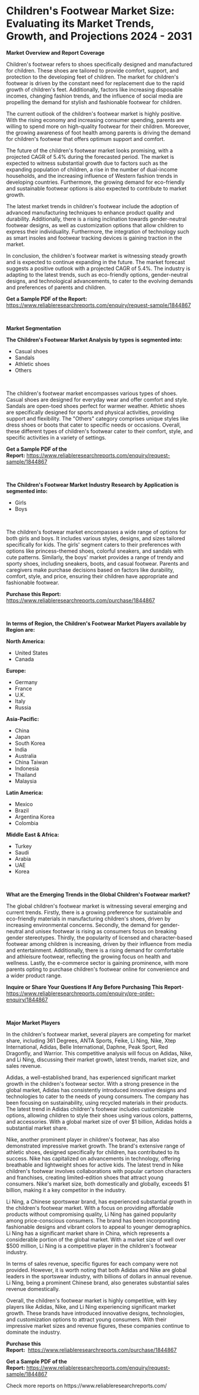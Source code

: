 <p><h1>Children's Footwear Market Size: Evaluating its Market Trends, Growth, and Projections 2024 - 2031</h1></p><p><strong>Market Overview and Report Coverage</strong></p>
<p><p>Children's footwear refers to shoes specifically designed and manufactured for children. These shoes are tailored to provide comfort, support, and protection to the developing feet of children. The market for children's footwear is driven by the constant need for replacement due to the rapid growth of children's feet. Additionally, factors like increasing disposable incomes, changing fashion trends, and the influence of social media are propelling the demand for stylish and fashionable footwear for children.</p><p>The current outlook of the children's footwear market is highly positive. With the rising economy and increasing consumer spending, parents are willing to spend more on high-quality footwear for their children. Moreover, the growing awareness of foot health among parents is driving the demand for children's footwear that offers optimum support and comfort.</p><p>The future of the children's footwear market looks promising, with a projected CAGR of 5.4% during the forecasted period. The market is expected to witness substantial growth due to factors such as the expanding population of children, a rise in the number of dual-income households, and the increasing influence of Western fashion trends in developing countries. Furthermore, the growing demand for eco-friendly and sustainable footwear options is also expected to contribute to market growth.</p><p>The latest market trends in children's footwear include the adoption of advanced manufacturing techniques to enhance product quality and durability. Additionally, there is a rising inclination towards gender-neutral footwear designs, as well as customization options that allow children to express their individuality. Furthermore, the integration of technology such as smart insoles and footwear tracking devices is gaining traction in the market.</p><p>In conclusion, the children's footwear market is witnessing steady growth and is expected to continue expanding in the future. The market forecast suggests a positive outlook with a projected CAGR of 5.4%. The industry is adapting to the latest trends, such as eco-friendly options, gender-neutral designs, and technological advancements, to cater to the evolving demands and preferences of parents and children.</p></p>
<p><strong>Get a Sample PDF of the Report:</strong> <a href="https://www.reliableresearchreports.com/enquiry/request-sample/1844867">https://www.reliableresearchreports.com/enquiry/request-sample/1844867</a></p>
<p>&nbsp;</p>
<p><strong>Market Segmentation</strong></p>
<p><strong>The Children's Footwear Market Analysis by types is segmented into:</strong></p>
<p><ul><li>Casual shoes</li><li>Sandals</li><li>Athletic shoes</li><li>Others</li></ul></p>
<p>&nbsp;</p>
<p><p>The children's footwear market encompasses various types of shoes. Casual shoes are designed for everyday wear and offer comfort and style. Sandals are open-toed shoes perfect for warmer weather. Athletic shoes are specifically designed for sports and physical activities, providing support and flexibility. The "Others" category comprises unique styles like dress shoes or boots that cater to specific needs or occasions. Overall, these different types of children's footwear cater to their comfort, style, and specific activities in a variety of settings.</p></p>
<p><strong>Get a Sample PDF of the Report:</strong>&nbsp;<a href="https://www.reliableresearchreports.com/enquiry/request-sample/1844867">https://www.reliableresearchreports.com/enquiry/request-sample/1844867</a></p>
<p>&nbsp;</p>
<p><strong>The Children's Footwear Market Industry Research by Application is segmented into:</strong></p>
<p><ul><li>Girls</li><li>Boys</li></ul></p>
<p>&nbsp;</p>
<p><p>The children's footwear market encompasses a wide range of options for both girls and boys. It includes various styles, designs, and sizes tailored specifically for kids. The girls' segment caters to their preferences with options like princess-themed shoes, colorful sneakers, and sandals with cute patterns. Similarly, the boys' market provides a range of trendy and sporty shoes, including sneakers, boots, and casual footwear. Parents and caregivers make purchase decisions based on factors like durability, comfort, style, and price, ensuring their children have appropriate and fashionable footwear.</p></p>
<p><strong>Purchase this Report:</strong>&nbsp; <a href="https://www.reliableresearchreports.com/purchase/1844867">https://www.reliableresearchreports.com/purchase/1844867</a></p>
<p>&nbsp;</p>
<p><strong>In terms of Region, the Children's Footwear Market Players available by Region are:</strong></p>
<p>
    <p> <strong> North America: </strong>
        <ul>
            <li>United States</li>
            <li>Canada</li>
        </ul>
        </p> 
    <p> <strong> Europe: </strong>
        <ul>
            <li>Germany</li>
            <li>France</li>
            <li>U.K.</li>
            <li>Italy</li>
            <li>Russia</li>
        </ul>
        </p> 
    <p> <strong> Asia-Pacific: </strong>
        <ul>
            <li>China</li>
            <li>Japan</li>
            <li>South Korea</li>
            <li>India</li>
            <li>Australia</li>
            <li>China Taiwan</li>
            <li>Indonesia</li>
            <li>Thailand</li>
            <li>Malaysia</li>
        </ul>
        </p> 
    <p> <strong> Latin America: </strong>
        <ul>
            <li>Mexico</li>
            <li>Brazil</li>
            <li>Argentina Korea</li>
            <li>Colombia</li>
        </ul>
        </p> 
    <p> <strong> Middle East & Africa: </strong>
        <ul>
            <li>Turkey</li>
            <li>Saudi</li>
            <li>Arabia</li>
            <li>UAE</li>
            <li>Korea</li>
        </ul>
    </p>
    </p>
<p>&nbsp;</p>
<p><strong>What are the Emerging Trends in the Global Children's Footwear market?</strong></p>
<p><p>The global children's footwear market is witnessing several emerging and current trends. Firstly, there is a growing preference for sustainable and eco-friendly materials in manufacturing children's shoes, driven by increasing environmental concerns. Secondly, the demand for gender-neutral and unisex footwear is rising as consumers focus on breaking gender stereotypes. Thirdly, the popularity of licensed and character-based footwear among children is increasing, driven by their influence from media and entertainment. Additionally, there is a rising demand for comfortable and athleisure footwear, reflecting the growing focus on health and wellness. Lastly, the e-commerce sector is gaining prominence, with more parents opting to purchase children's footwear online for convenience and a wider product range.</p></p>
<p><strong>Inquire or Share Your Questions If Any Before Purchasing This Report</strong>- <a href="https://www.reliableresearchreports.com/enquiry/pre-order-enquiry/1844867">https://www.reliableresearchreports.com/enquiry/pre-order-enquiry/1844867</a></p>
<p>&nbsp;</p>
<p><strong>Major Market Players</strong></p>
<p><p>In the children's footwear market, several players are competing for market share, including 361 Degrees, ANTA Sports, Feike, Li Ning, Nike, Xtep International, Adidas, Belle International, Daphne, Peak Sport, Red Dragonfly, and Warrior. This competitive analysis will focus on Adidas, Nike, and Li Ning, discussing their market growth, latest trends, market size, and sales revenue.</p><p>Adidas, a well-established brand, has experienced significant market growth in the children's footwear sector. With a strong presence in the global market, Adidas has consistently introduced innovative designs and technologies to cater to the needs of young consumers. The company has been focusing on sustainability, using recycled materials in their products. The latest trend in Adidas children's footwear includes customizable options, allowing children to style their shoes using various colors, patterns, and accessories. With a global market size of over $1 billion, Adidas holds a substantial market share.</p><p>Nike, another prominent player in children's footwear, has also demonstrated impressive market growth. The brand's extensive range of athletic shoes, designed specifically for children, has contributed to its success. Nike has capitalized on advancements in technology, offering breathable and lightweight shoes for active kids. The latest trend in Nike children's footwear involves collaborations with popular cartoon characters and franchises, creating limited-edition shoes that attract young consumers. Nike's market size, both domestically and globally, exceeds $1 billion, making it a key competitor in the industry.</p><p>Li Ning, a Chinese sportswear brand, has experienced substantial growth in the children's footwear market. With a focus on providing affordable products without compromising quality, Li Ning has gained popularity among price-conscious consumers. The brand has been incorporating fashionable designs and vibrant colors to appeal to younger demographics. Li Ning has a significant market share in China, which represents a considerable portion of the global market. With a market size of well over $500 million, Li Ning is a competitive player in the children's footwear industry.</p><p>In terms of sales revenue, specific figures for each company were not provided. However, it is worth noting that both Adidas and Nike are global leaders in the sportswear industry, with billions of dollars in annual revenue. Li Ning, being a prominent Chinese brand, also generates substantial sales revenue domestically.</p><p>Overall, the children's footwear market is highly competitive, with key players like Adidas, Nike, and Li Ning experiencing significant market growth. These brands have introduced innovative designs, technologies, and customization options to attract young consumers. With their impressive market sizes and revenue figures, these companies continue to dominate the industry.</p></p>
<p><strong>Purchase this Report:</strong>&nbsp;&nbsp;<a href="https://www.reliableresearchreports.com/purchase/1844867">https://www.reliableresearchreports.com/purchase/1844867</a></p>
<p></p>
<p><strong>Get a Sample PDF of the Report:</strong>&nbsp;<a href="https://www.reliableresearchreports.com/enquiry/request-sample/1844867">https://www.reliableresearchreports.com/enquiry/request-sample/1844867</a></p>
<p>Check more reports on https://www.reliableresearchreports.com/</p>